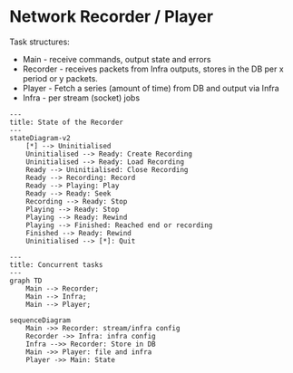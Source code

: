 # Network Recorder / Player

Task structures:

- Main - receive commands, output state and errors
- Recorder - receives packets from Infra outputs, stores in the DB per x period or y packets.
- Player - Fetch a series (amount of time) from DB and output via Infra
- Infra - per stream (socket) jobs

```mermaid
---
title: State of the Recorder
---
stateDiagram-v2
    [*] --> Uninitialised
    Uninitialised --> Ready: Create Recording
    Uninitialised --> Ready: Load Recording
    Ready --> Uninitialised: Close Recording
    Ready --> Recording: Record
    Ready --> Playing: Play
    Ready --> Ready: Seek
    Recording --> Ready: Stop
    Playing --> Ready: Stop
    Playing --> Ready: Rewind
    Playing --> Finished: Reached end or recording
    Finished --> Ready: Rewind
    Uninitialised --> [*]: Quit
```

```mermaid
---
title: Concurrent tasks
---
graph TD
    Main --> Recorder;
    Main --> Infra;
    Main --> Player;
```

```mermaid
sequenceDiagram
    Main ->> Recorder: stream/infra config
    Recorder ->> Infra: infra config
    Infra -->> Recorder: Store in DB
    Main ->> Player: file and infra
    Player ->> Main: State
```
